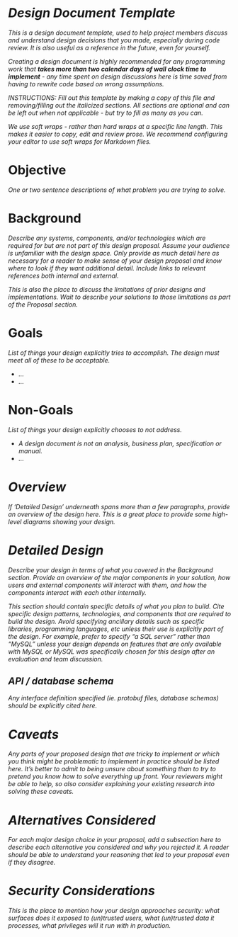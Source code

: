 # <i> Design Document Template </i>

<i>
This is a design document template, used to help project members discuss and understand design decisions that you made, especially during code review. It is also useful as a reference in the future, even for yourself.

Creating a design document is highly recommended for any programming work that **takes more than two calendar days of wall clock time to implement** - any time spent on design discussions here is time saved from having to rewrite code based on wrong assumptions.
</i>

<i>
INSTRUCTIONS: Fill out this template by making a copy of this file and removing/filling out the italicized sections. All sections are optional and can be left out when not applicable - but try to fill as many as you can.

We use soft wraps - rather than hard wraps at a specific line length. This makes it easier to copy, edit and review prose. We recommend configuring your editor to use soft wraps for Markdown files.
</i>


# Objective

<i>
One or two sentence descriptions of what problem you are trying to solve.
</i>


# Background

<i>
Describe any systems, components, and/or technologies which are required for but are not part of this design proposal. Assume your audience is unfamiliar with the design space. Only provide as much detail here as necessary for a reader to make sense of your design proposal and know where to look if they want additional detail. Include links to relevant references both internal and external.

This is also the place to discuss the limitations of prior designs and implementations. Wait to describe your solutions to those limitations as part of the Proposal section.
</i>


# Goals

<i>
List of things your design explicitly tries to accomplish. The design must meet all of these to be acceptable.

- ...
- ...
</i>
  

# Non-Goals

<i>
List of things your design explicitly chooses to not address.

- A design document is not an analysis, business plan, specification or manual.
- ...
<i>


# Overview

<i>
If ‘Detailed Design’ underneath spans more than a few paragraphs, provide an overview of the design here. This is a great place to provide some high-level diagrams showing your design.
</i>


# Detailed Design

<i>
Describe your design in terms of what you covered in the Background section. Provide an overview of the major components in your solution, how users and external components will interact with them, and how the components interact with each other internally.

This section should contain specific details of what you plan to build. Cite specific design patterns, technologies, and components that are required to build the design. Avoid specifying ancillary details such as specific libraries, programming languages, etc unless their use is explicitly part of the design. For example, prefer to specify “a SQL server” rather than “MySQL” unless your design depends on features that are only available with MySQL or MySQL was specifically chosen for this design after an evaluation and team discussion.
</i>


## API / database schema

<i>
Any interface definition specified (ie. protobuf files, database schemas) should be explicitly cited here.
</i>


# Caveats

<i>
Any parts of your proposed design that are tricky to implement or which you think might be problematic to implement in practice should be listed here. It’s better to admit to being unsure about something than to try to pretend you know how to solve everything up front. Your reviewers might be able to help, so also consider explaining your existing research into solving these caveats.
</i>


# Alternatives Considered

<i>
For each major design choice in your proposal, add a subsection here to describe each alternative you considered and why you rejected it. A reader should be able to understand your reasoning that led to your proposal even if they disagree.
</i>

# Security Considerations

<i>
This is the place to mention how your design approaches security: what surfaces does it exposed to (un)trusted users, what (un)trusted data it processes, what privileges will it run with in production.
</i>
